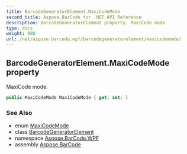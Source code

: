 ```yaml
---
title: BarcodeGeneratorElement.MaxiCodeMode
second_title: Aspose.BarCode for .NET API Reference
description: BarcodeGeneratorElement property. MaxiCode mode
type: docs
weight: 980
url: /net/aspose.barcode.wpf/barcodegeneratorelement/maxicodemode/
---
```

## BarcodeGeneratorElement.MaxiCodeMode property

MaxiCode mode.

```csharp
public MaxiCodeMode MaxiCodeMode { get; set; }
```

### See Also

* enum [MaxiCodeMode](../../../aspose.barcode.generation/maxicodemode/)
* class [BarcodeGeneratorElement](../)
* namespace [Aspose.BarCode.WPF](../../barcodegeneratorelement/)
* assembly [Aspose.BarCode](../../../)


